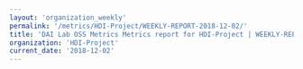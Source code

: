 ```yaml
---
layout: 'organization_weekly'
permalink: '/metrics/HDI-Project/WEEKLY-REPORT-2018-12-02/'
title: 'DAI Lab OSS Metrics Metrics report for HDI-Project | WEEKLY-REPORT-2018-12-02'
organization: 'HDI-Project'
current_date: '2018-12-02'
---
```

